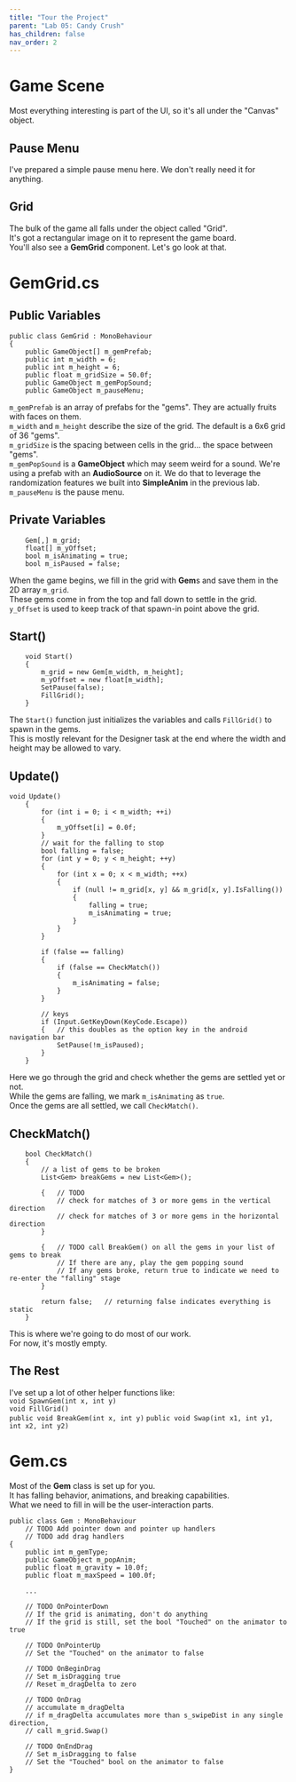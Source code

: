 ```yaml
---
title: "Tour the Project"
parent: "Lab 05: Candy Crush"
has_children: false
nav_order: 2
---
```


# Game Scene
Most everything interesting is part of the UI, so it's all under the "Canvas" object.

## Pause Menu
I've prepared a simple pause menu here. We don't really need it for anything.

## Grid
The bulk of the game all falls under the object called "Grid".\
It's got a rectangular image on it to represent the game board.\
You'll also see a **GemGrid** component. Let's go look at that.

# GemGrid.cs
## Public Variables
```
public class GemGrid : MonoBehaviour
{
    public GameObject[] m_gemPrefab;
    public int m_width = 6;
    public int m_height = 6;
    public float m_gridSize = 50.0f;
    public GameObject m_gemPopSound;
    public GameObject m_pauseMenu;
```
`m_gemPrefab` is an array of prefabs for the "gems". They are actually fruits with faces on them.\
`m_width` and `m_height` describe the size of the grid. The default is a 6x6 grid of 36 "gems".\
`m_gridSize` is the spacing between cells in the grid... the space between "gems".\
`m_gemPopSound` is a **GameObject** which may seem weird for a sound. We're using a prefab with an **AudioSource** on it.
We do that to leverage the randomization features we built into **SimpleAnim** in the previous lab.\
`m_pauseMenu` is the pause menu.

## Private Variables
```
    Gem[,] m_grid;
    float[] m_yOffset;
    bool m_isAnimating = true;
    bool m_isPaused = false;
```
When the game begins, we fill in the grid with **Gem**s and save them in the 2D array `m_grid`.\
These gems come in from the top and fall down to settle in the grid.\
`y_Offset` is used to keep track of that spawn-in point above the grid.

## Start()
```
    void Start()
    {
        m_grid = new Gem[m_width, m_height];
        m_yOffset = new float[m_width];
        SetPause(false);
        FillGrid();
    }
```
The `Start()` function just initializes the variables and calls `FillGrid()` to spawn in the gems.\
This is mostly relevant for the Designer task at the end where the width and height may be allowed to vary.

## Update()
```
void Update()
    {
        for (int i = 0; i < m_width; ++i)
        {
            m_yOffset[i] = 0.0f;
        }
        // wait for the falling to stop
        bool falling = false;
        for (int y = 0; y < m_height; ++y)
        {
            for (int x = 0; x < m_width; ++x)
            {
                if (null != m_grid[x, y] && m_grid[x, y].IsFalling())
                {
                    falling = true;
                    m_isAnimating = true;
                }
            }
        }

        if (false == falling)
        {
            if (false == CheckMatch())
            {
                m_isAnimating = false;
            }
        }

        // keys
        if (Input.GetKeyDown(KeyCode.Escape))
        {   // this doubles as the option key in the android navigation bar
            SetPause(!m_isPaused);
        }
    }
```
Here we go through the grid and check whether the gems are settled yet or not.\
While the gems are falling, we mark `m_isAnimating` as `true`.\
Once the gems are all settled, we call `CheckMatch()`.

## CheckMatch()
```
    bool CheckMatch()
    {
        // a list of gems to be broken
        List<Gem> breakGems = new List<Gem>();

        {   // TODO
            // check for matches of 3 or more gems in the vertical direction
            // check for matches of 3 or more gems in the horizontal direction
        }

        {   // TODO call BreakGem() on all the gems in your list of gems to break
            // If there are any, play the gem popping sound
            // If any gems broke, return true to indicate we need to re-enter the "falling" stage
        }

        return false;   // returning false indicates everything is static
    }
```
This is where we're going to do most of our work.\
For now, it's mostly empty.

## The Rest
I've set up a lot of other helper functions like:\
`void SpawnGem(int x, int y)`\
`void FillGrid()`\
`public void BreakGem(int x, int y)`
`public void Swap(int x1, int y1, int x2, int y2)`

# Gem.cs
Most of the **Gem** class is set up for you.\
It has falling behavior, animations, and breaking capabilities.\
What we need to fill in will be the user-interaction parts.
```
public class Gem : MonoBehaviour
    // TODO Add pointer down and pointer up handlers
    // TODO add drag handlers
{
    public int m_gemType;
    public GameObject m_popAnim;
    public float m_gravity = 10.0f;
    public float m_maxSpeed = 100.0f;

    ...

    // TODO OnPointerDown
    // If the grid is animating, don't do anything
    // If the grid is still, set the bool "Touched" on the animator to true

    // TODO OnPointerUp
    // Set the "Touched" on the animator to false

    // TODO OnBeginDrag
    // Set m_isDragging true
    // Reset m_dragDelta to zero

    // TODO OnDrag
    // accumulate m_dragDelta
    // if m_dragDelta accumulates more than s_swipeDist in any single direction,
    // call m_grid.Swap()

    // TODO OnEndDrag
    // Set m_isDragging to false
    // Set the "Touched" bool on the animator to false
}
```


